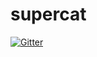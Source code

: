 # supercat

[![Gitter](https://badges.gitter.im/Join%20Chat.svg)](https://gitter.im/dathims/supercat?utm_source=badge&utm_medium=badge&utm_campaign=pr-badge&utm_content=badge)